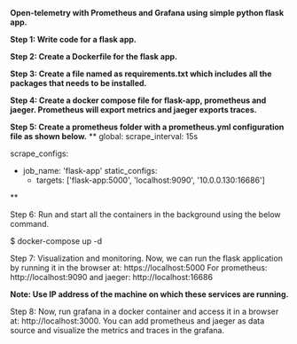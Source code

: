 **Open-telemetry with Prometheus and Grafana using simple python flask app.**


**Step 1: Write code for a flask app.**

**Step 2: Create a Dockerfile for the flask app.**

**Step 3: Create a file named as requirements.txt which includes all the packages that needs to be installed.**

**Step 4: Create a docker compose file for flask-app, prometheus and jaeger. Prometheus will export metrics and jaeger exports traces.**

**Step 5: Create a prometheus folder with a prometheus.yml configuration file as shown below.**
**
global:
  scrape_interval: 15s

scrape_configs:
  - job_name: 'flask-app'
    static_configs:
      - targets: ['flask-app:5000', 'localhost:9090', '10.0.0.130:16686']

**

Step 6: Run and start all the containers in the background using the below command.

$ docker-compose up -d


Step 7: Visualization and monitoring. Now, we can run the flask application by running it in the browser at:
https://localhost:5000
For prometheus: http://localhost:9090
and jaeger: http://localhost:16686

**Note: Use IP address of the machine on which these services are running.**


Step 8: Now, run grafana in a docker container and access it in a browser at: http://localhost:3000.
You can add prometheus and jaeger as data source and visualize the metrics and traces in the grafana.
